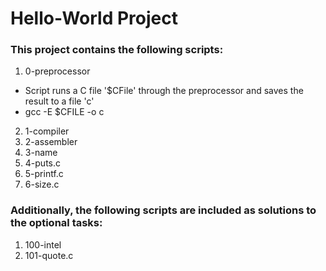 # Hello-World Project  
### This project contains the following scripts:    
1. 0-preprocessor  
* Script runs a C file '$CFile' through the preprocessor and saves the result to a file 'c'  
* gcc -E $CFILE -o c
2. 1-compiler
3. 2-assembler
4. 3-name
5. 4-puts.c
6. 5-printf.c
7. 6-size.c
### Additionally, the following scripts are included as solutions to the optional tasks:  
1. 100-intel
2. 101-quote.c
